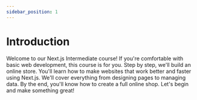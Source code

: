 ```yaml
---
sidebar_position: 1
---
```


# Introduction

Welcome to our Next.js Intermediate course! If you're comfortable with basic web development, this course is for you. Step by step, we'll build an online store. You'll learn how to make websites that work better and faster using Next.js. We'll cover everything from designing pages to managing data. By the end, you'll know how to create a full online shop. Let's begin and make something great!
